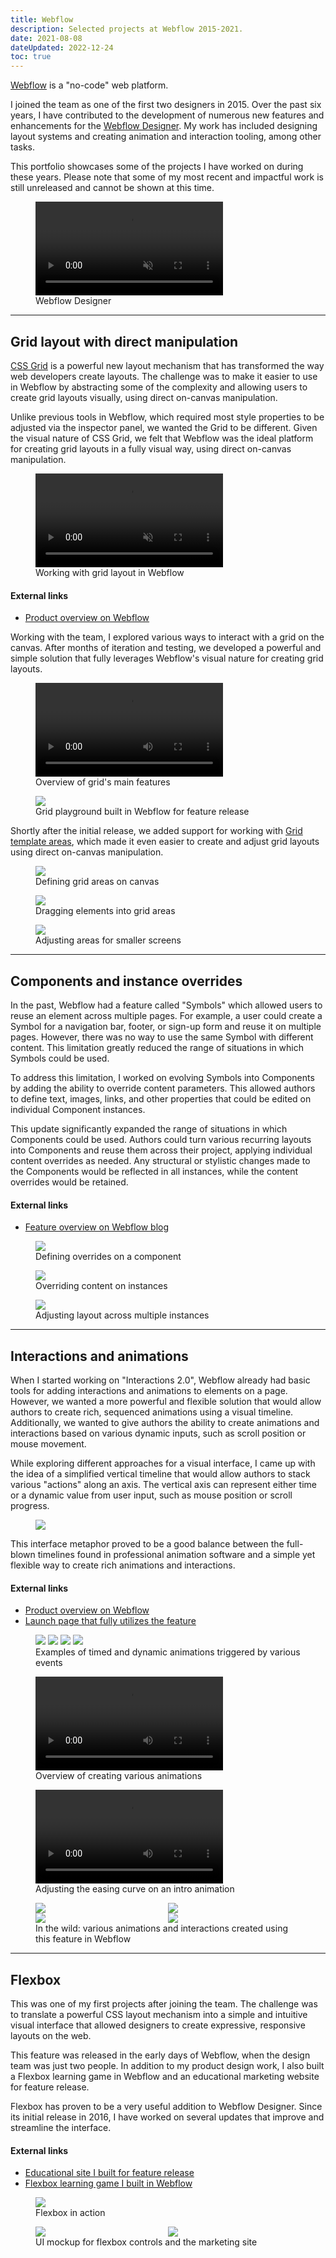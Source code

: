 ```yaml
---
title: Webflow
description: Selected projects at Webflow 2015-2021.
date: 2021-08-08
dateUpdated: 2022-12-24
toc: true
---
```


[Webflow](https://webflow.com) is a "no-code" web platform.

I joined the team as one of the first two designers in 2015. Over the past six
years, I have contributed to the development of numerous new features and
enhancements for the [Webflow Designer](https://webflow.com/designer). My work
has included designing layout systems and creating animation and interaction
tooling, among other tasks.

This portfolio showcases some of the projects I have worked on during these
years. Please note that some of my most recent and impactful work is still
unreleased and cannot be shown at this time.

<figure>
  <video autoplay playsinline loop muted>
    <source src="/img/webflow/webflow-video.mp4">
  </video>
  <figcaption>Webflow Designer</figcaption>
</figure>

---

## Grid layout with direct manipulation

[CSS Grid](https://developer.mozilla.org/en-US/docs/Web/CSS/CSS_Grid_Layout) is
a powerful new layout mechanism that has transformed the way web developers
create layouts. The challenge was to make it easier to use in Webflow by
abstracting some of the complexity and allowing users to create grid layouts
visually, using direct on-canvas manipulation.

Unlike previous tools in Webflow, which required most style properties to be
adjusted via the inspector panel, we wanted the Grid to be different. Given the
visual nature of CSS Grid, we felt that Webflow was the ideal platform for
creating grid layouts in a fully visual way, using direct on-canvas
manipulation.

<figure>
  <video autoplay playsinline loop muted>
    <source src="/img/webflow/webflow-grid-reel.mp4">
  </video>
  <figcaption>Working with grid layout in Webflow</figcaption>
</figure>

#### External links

- [Product overview on Webflow](https://www.webflow.com/grid)

Working with the team, I explored various ways to interact with a grid on the
canvas. After months of iteration and testing, we developed a powerful and
simple solution that fully leverages Webflow's visual nature for creating grid
layouts.

<figure class="full-bleed">
  <video controls autoplay>
    <source src="/img/webflow/webflow-grid.mp4">
  </video>
  <figcaption>Overview of grid's main features</figcaption>
</figure>

<figure>
  <img src="/img/webflow/webflow-grid-playground.gif" />
  <figcaption>Grid playground built in Webflow for feature release</figcaption>
</figure>

Shortly after the initial release, we added support for working with
[Grid template areas](https://developer.mozilla.org/en-US/docs/Web/CSS/CSS_Grid_Layout/Grid_Template_Areas),
which made it even easier to create and adjust grid layouts using direct
on-canvas manipulation.

<figure>
  <img src="/img/webflow/webflow-grid-areas-1.gif" />
  <figcaption>Defining grid areas on canvas</figcaption>
</figure>

<figure>
  <img src="/img/webflow/webflow-grid-areas-2.gif" />
  <figcaption>Dragging elements into grid areas</figcaption>
</figure>

<figure>
  <img src="/img/webflow/webflow-grid-areas-3.gif" />
  <figcaption>Adjusting areas for smaller screens</figcaption>
</figure>

---

## Components and instance overrides

In the past, Webflow had a feature called "Symbols" which allowed users to reuse
an element across multiple pages. For example, a user could create a Symbol for
a navigation bar, footer, or sign-up form and reuse it on multiple pages.
However, there was no way to use the same Symbol with different content. This
limitation greatly reduced the range of situations in which Symbols could be
used.

To address this limitation, I worked on evolving Symbols into Components by
adding the ability to override content parameters. This allowed authors to
define text, images, links, and other properties that could be edited on
individual Component instances.

This update significantly expanded the range of situations in which Components
could be used. Authors could turn various recurring layouts into Components and
reuse them across their project, applying individual content overrides as
needed. Any structural or stylistic changes made to the Components would be
reflected in all instances, while the content overrides would be retained.

#### External links

- [Feature overview on Webflow blog][symbols-overview]

[symbols-overview]: https://webflow.com/blog/content-overrides-for-symbols

<figure>
  <img src="/img/webflow/webflow-symbols-1.gif" />
  <figcaption>Defining overrides on a component</figcaption>
</figure>

<figure>
  <img src="/img/webflow/webflow-symbols-2.gif" />
  <figcaption>Overriding content on instances</figcaption>
</figure>

<figure>
  <img src="/img/webflow/webflow-symbols-3.gif" />
  <figcaption>Adjusting layout across multiple instances</figcaption>
</figure>

---

## Interactions and animations

When I started working on "Interactions 2.0", Webflow already had basic tools
for adding interactions and animations to elements on a page. However, we wanted
a more powerful and flexible solution that would allow authors to create rich,
sequenced animations using a visual timeline. Additionally, we wanted to give
authors the ability to create animations and interactions based on various
dynamic inputs, such as scroll position or mouse movement.

While exploring different approaches for a visual interface, I came up with the
idea of a simplified vertical timeline that would allow authors to stack various
"actions" along an axis. The vertical axis can represent either time or a
dynamic value from user input, such as mouse position or scroll progress.

<figure>
  <img src="/img/webflow/webflow-ix-mock.webp"/>
</figure>

This interface metaphor proved to be a good balance between the full-blown
timelines found in professional animation software and a simple yet flexible way
to create rich animations and interactions.

#### External links

- [Product overview on Webflow][interactions]
- [Launch page that fully utilizes the feature][ix2-site]

[interactions]: https://webflow.com/interactions-animations
[ix2-site]: https://webflow.com/ix2

<figure class="cols-4 full-bleed">
  <img src="/img/webflow/webflow-ix-ui-click-actions.jpg" />
  <img src="/img/webflow/webflow-ix-ui-hover-actions.jpg" />
  <img src="/img/webflow/webflow-ix-ui-mouse-actions.jpg" />
  <img src="/img/webflow/webflow-ix-ui-scroll-actions.jpg" />
  <figcaption style='grid-column: 1/-1'>
    Examples of timed and dynamic animations triggered by various events
  </figcaption>
</figure>

<figure>
  <video controls src="/img/webflow/webflow-ix.mp4"></video>
  <figcaption>Overview of creating various animations</figcaption>
</figure>

<figure>
  <video controls src="/img/webflow/webflow-ix-easing.mp4"></video>
  <figcaption>Adjusting the easing curve on an intro animation</figcaption>
</figure>

<figure style="display: grid; grid-template-columns: repeat(2, 1fr)">
  <img src="/img/webflow/webflow-ix-cubes.gif" />
  <img src="/img/webflow/webflow-ix-parallax.gif" />
  <img src="/img/webflow/webflow-ix-demo.gif" />
  <img src="/img/webflow/webflow-ix-hover.gif" />
  <figcaption style="grid-column: 1/-1">
    In the wild: various animations and interactions created using this feature in Webflow
  </figcaption>
</figure>

---

## Flexbox

This was one of my first projects after joining the team. The challenge was to
translate a powerful CSS layout mechanism into a simple and intuitive visual
interface that allowed designers to create expressive, responsive layouts on the
web.

This feature was released in the early days of Webflow, when the design team was
just two people. In addition to my product design work, I also built a Flexbox
learning game in Webflow and an educational marketing website for feature
release.

Flexbox has proven to be a very useful addition to Webflow Designer. Since its
initial release in 2016, I have worked on several updates that improve and
streamline the interface.

#### External links

- [Educational site I built for feature release][flexbox-site]
- [Flexbox learning game I built in Webflow][flexbox-game]

[flexbox-site]: https://flexbox.webflow.com
[flexbox-game]: https://www.flexboxgame.com

<figure>
  <img src="/img/webflow/webflow-flexbox.gif" />
  <figcaption>Flexbox in action</figcaption>
</figure>

<figure style="display: grid; grid-template-columns: repeat(2, 1fr)">
  <img src="/img/webflow/webflow-flexbox.webp" />
  <img src="/img/webflow/webflow-flexbox-site.webp" />
  <figcaption style="grid-column: 1/-1">
    UI mockup for flexbox controls and the marketing site
  </figcaption>
</figure>
